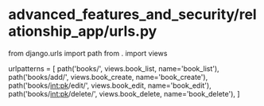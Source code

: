 # advanced_features_and_security/relationship_app/urls.py
from django.urls import path
from . import views

urlpatterns = [
    path('books/', views.book_list, name='book_list'),
    path('books/add/', views.book_create, name='book_create'),
    path('books/<int:pk>/edit/', views.book_edit, name='book_edit'),
    path('books/<int:pk>/delete/', views.book_delete, name='book_delete'),
]
